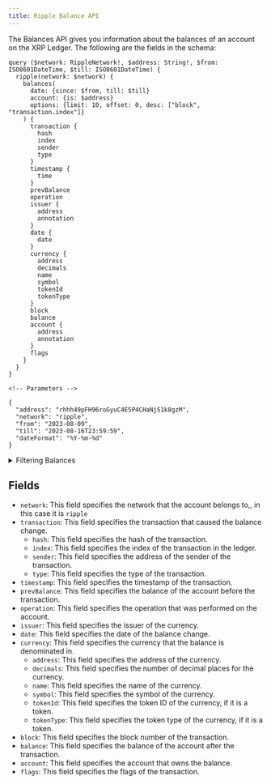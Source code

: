 ```yaml
---
title: Ripple Balance API
---
```


<head>
<meta name="title" content="Ripple Balance API"/>
<meta name="description" content="Get address balance and history on the Ripple blockchain. Also, get address balance and history for tokens or NFTs on the Ripple blockchain."/>
<meta name="keywords" content="Ripple api, Ripple python api, Ripple nft api, Ripple scan api, Ripple matic api, Ripple api docs, Ripple crypto api, Ripple blockchain api,matic network api"/>
<meta name="robots" content="index, follow"/>
<meta http-equiv="Content-Type" content="text/html; charset=utf-8"/>
<meta name="language" content="English"/>

<!-- Open Graph / Facebook -->
<meta property="og:type" content="website" />
<meta property="og:title" content="Ripple Balance API" />
<meta property="og:description" content="Get address balance and history on the Ripple   blockchain. Also, get address balance and history for tokens or NFTs on the Ripple blockchain." />

<!-- Twitter -->
<meta property="twitter:card" content="summary_large_image" />
<meta property="twitter:title" content="Ripple Balance API" />
<meta property="twitter:description" content="Get address balance and history on the Ripple blockchain. Also, get address balance and history for tokens or NFTs on the Ripple blockchain." />
</head>

The Balances API gives you information about the balances of an account on the XRP Ledger. The following are the fields in the schema:

```
query ($network: RippleNetwork!, $address: String!, $from: ISO8601DateTime, $till: ISO8601DateTime) {
  ripple(network: $network) {
    balances(
      date: {since: $from, till: $till}
      account: {is: $address}
      options: {limit: 10, offset: 0, desc: ["block", "transaction.index"]}
    ) {
      transaction {
        hash
        index
        sender
        type
      }
      timestamp {
        time
      }
      prevBalance
      operation
      issuer {
        address
        annotation
      }
      date {
        date
      }
      currency {
        address
        decimals
        name
        symbol
        tokenId
        tokenType
      }
      block
      balance
      account {
        address
        annotation
      }
      flags
    }
  }
}

<!-- Parameters -->

{
  "address": "rhhh49pFH96roGyuC4E5P4CHaNjS1k8gzM",
  "network": "ripple",
  "from": "2023-08-09",
  "till": "2023-08-16T23:59:59",
  "dateFormat": "%Y-%m-%d"
}
```

<details><summary>Filtering Balances</summary>

- `date`: This field specifies the date and time range for the balance history.

- `account`: This field specifies the address of the account that the balance history is needed.
- `options`: This field specifies the options for the query, such as the order of the results and the number of results to return.

- `transactionType`: This field specifies the type of transaction that caused the balance change.
- `transactionSender`: This field specifies the address of the sender of the transaction.
- `transactionIndex`: This field specifies the index of the transaction in the ledger.
- `transactionHash`: This field specifies the hash of the transaction.
- `prevLedgerSequence`: This field specifies the previous ledger sequence of the transaction.
- `time`: This field specifies the timestamp of the transaction.
- `prevBalance`: This field specifies the balance of the account before the transaction.
- `operation`: This field specifies the operation that was performed on the account.
- `issuer`: This field specifies the issuer of the currency.
- `flags`: This field specifies the flags of the transaction.
- `currencySymbol`: This field specifies the symbol of the currency that the balance is denominated in.
- `block`: This field specifies the block number of the transaction.
- `balance`: This field specifies the balance of the account after the transaction.
- `any`A catch-all field ( OR Logic) that can be used to filter on any other field in the payments API.

</details>

## Fields

- `network`: This field specifies the network that the account belongs to,, in this case it is `ripple`
- `transaction`: This field specifies the transaction that caused the balance change.
  - `hash`: This field specifies the hash of the transaction.
  - `index`: This field specifies the index of the transaction in the ledger.
  - `sender`: This field specifies the address of the sender of the transaction.
  - `type`: This field specifies the type of the transaction.
- `timestamp`: This field specifies the timestamp of the transaction.
- `prevBalance`: This field specifies the balance of the account before the transaction.
- `operation`: This field specifies the operation that was performed on the account.
- `issuer`: This field specifies the issuer of the currency.
- `date`: This field specifies the date of the balance change.
- `currency`: This field specifies the currency that the balance is denominated in.
  - `address`: This field specifies the address of the currency.
  - `decimals`: This field specifies the number of decimal places for the currency.
  - `name`: This field specifies the name of the currency.
  - `symbol`: This field specifies the symbol of the currency.
  - `tokenId`: This field specifies the token ID of the currency, if it is a token.
  - `tokenType`: This field specifies the token type of the currency, if it is a token.
- `block`: This field specifies the block number of the transaction.
- `balance`: This field specifies the balance of the account after the transaction.
- `account`: This field specifies the account that owns the balance.
- `flags`: This field specifies the flags of the transaction.
